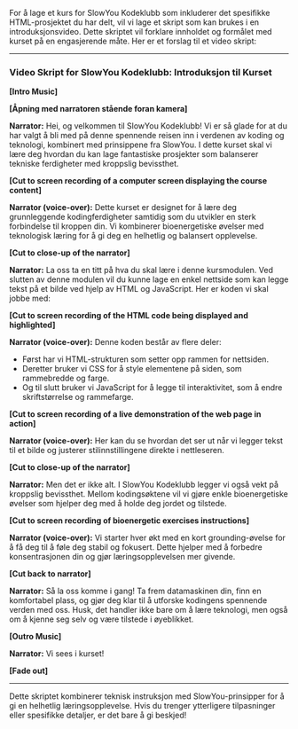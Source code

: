 For å lage et kurs for SlowYou Kodeklubb som inkluderer det spesifikke HTML-prosjektet du har delt, vil vi lage et skript som kan brukes i en introduksjonsvideo. Dette skriptet vil forklare innholdet og formålet med kurset på en engasjerende måte. Her er et forslag til et video skript:

---

### Video Skript for SlowYou Kodeklubb: Introduksjon til Kurset

**[Intro Music]**

**[Åpning med narratoren stående foran kamera]**

**Narrator:**
Hei, og velkommen til SlowYou Kodeklubb! Vi er så glade for at du har valgt å bli med på denne spennende reisen inn i verdenen av koding og teknologi, kombinert med prinsippene fra SlowYou. I dette kurset skal vi lære deg hvordan du kan lage fantastiske prosjekter som balanserer tekniske ferdigheter med kroppslig bevissthet.

**[Cut to screen recording of a computer screen displaying the course content]**

**Narrator (voice-over):**
Dette kurset er designet for å lære deg grunnleggende kodingferdigheter samtidig som du utvikler en sterk forbindelse til kroppen din. Vi kombinerer bioenergetiske øvelser med teknologisk læring for å gi deg en helhetlig og balansert opplevelse.

**[Cut to close-up of the narrator]**

**Narrator:**
La oss ta en titt på hva du skal lære i denne kursmodulen. Ved slutten av denne modulen vil du kunne lage en enkel nettside som kan legge tekst på et bilde ved hjelp av HTML og JavaScript. Her er koden vi skal jobbe med:

**[Cut to screen recording of the HTML code being displayed and highlighted]**

**Narrator (voice-over):**
Denne koden består av flere deler:
- Først har vi HTML-strukturen som setter opp rammen for nettsiden.
- Deretter bruker vi CSS for å style elementene på siden, som rammebredde og farge.
- Og til slutt bruker vi JavaScript for å legge til interaktivitet, som å endre skriftstørrelse og rammefarge.

**[Cut to screen recording of a live demonstration of the web page in action]**

**Narrator (voice-over):**
Her kan du se hvordan det ser ut når vi legger tekst til et bilde og justerer stilinnstillingene direkte i nettleseren.

**[Cut to close-up of the narrator]**

**Narrator:**
Men det er ikke alt. I SlowYou Kodeklubb legger vi også vekt på kroppslig bevissthet. Mellom kodingsøktene vil vi gjøre enkle bioenergetiske øvelser som hjelper deg med å holde deg jordet og tilstede.

**[Cut to screen recording of bioenergetic exercises instructions]**

**Narrator (voice-over):**
Vi starter hver økt med en kort grounding-øvelse for å få deg til å føle deg stabil og fokusert. Dette hjelper med å forbedre konsentrasjonen din og gjør læringsopplevelsen mer givende.

**[Cut back to narrator]**

**Narrator:**
Så la oss komme i gang! Ta frem datamaskinen din, finn en komfortabel plass, og gjør deg klar til å utforske kodingens spennende verden med oss. Husk, det handler ikke bare om å lære teknologi, men også om å kjenne seg selv og være tilstede i øyeblikket.

**[Outro Music]**

**Narrator:**
Vi sees i kurset!

**[Fade out]**

---

Dette skriptet kombinerer teknisk instruksjon med SlowYou-prinsipper for å gi en helhetlig læringsopplevelse. Hvis du trenger ytterligere tilpasninger eller spesifikke detaljer, er det bare å gi beskjed!